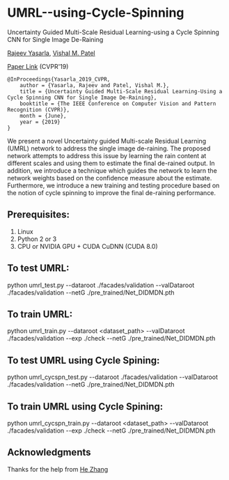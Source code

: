 # UMRL--using-Cycle-Spinning
Uncertainty Guided Multi-Scale Residual Learning-using a Cycle Spinning CNN for Single Image De-Raining

[Rajeev Yasarla](https://sites.google.com/view/rajeevyasarla/home), [Vishal M. Patel](https://engineering.jhu.edu/ece/faculty/vishal-m-patel/)

[Paper Link](https://arxiv.org/abs/1906.11129) (CVPR'19)


    @InProceedings{Yasarla_2019_CVPR,
        author = {Yasarla, Rajeev and Patel, Vishal M.},
        title = {Uncertainty Guided Multi-Scale Residual Learning-Using a Cycle Spinning CNN for Single Image De-Raining},
        booktitle = {The IEEE Conference on Computer Vision and Pattern Recognition (CVPR)},
        month = {June},
        year = {2019}
    }

We present a novel Uncertainty guided Multi-scale Residual Learning (UMRL) network to address the single image de-raining. The proposed network attempts to  address this issue by learning the rain content at different scales and using them to estimate the final de-rained output.  In addition, we introduce a technique which guides the network to learn the network weights based on the confidence measure about the estimate.  Furthermore, we introduce a new training and testing procedure based on the notion of cycle spinning to improve the final de-raining performance.

## Prerequisites:
1. Linux
2. Python 2 or 3
3. CPU or NVIDIA GPU + CUDA CuDNN (CUDA 8.0)

## To test UMRL:
python umrl_test.py --dataroot ./facades/validation --valDataroot ./facades/validation --netG ./pre_trained/Net_DIDMDN.pth

## To train UMRL:
python umrl_train.py  --dataroot <dataset_path>  --valDataroot ./facades/validation --exp ./check --netG ./pre_trained/Net_DIDMDN.pth

## To test UMRL using Cycle Spining:
python umrl_cycspn_test.py --dataroot ./facades/validation --valDataroot ./facades/validation --netG ./pre_trained/Net_DIDMDN.pth

## To train UMRL using Cycle Spining:
python umrl_cycspn_train.py  --dataroot <dataset_path>  --valDataroot ./facades/validation --exp ./check --netG ./pre_trained/Net_DIDMDN.pth

## Acknowledgments
Thanks for the help from [He Zhang](https://sites.google.com/site/hezhangsprinter/)
